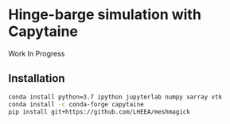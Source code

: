 # Hinge-barge simulation with Capytaine

Work In Progress

## Installation

```bash
conda install python=3.7 ipython jupyterlab numpy xarray vtk
conda install -c conda-forge capytaine
pip install git+https://github.com/LHEEA/meshmagick
```
